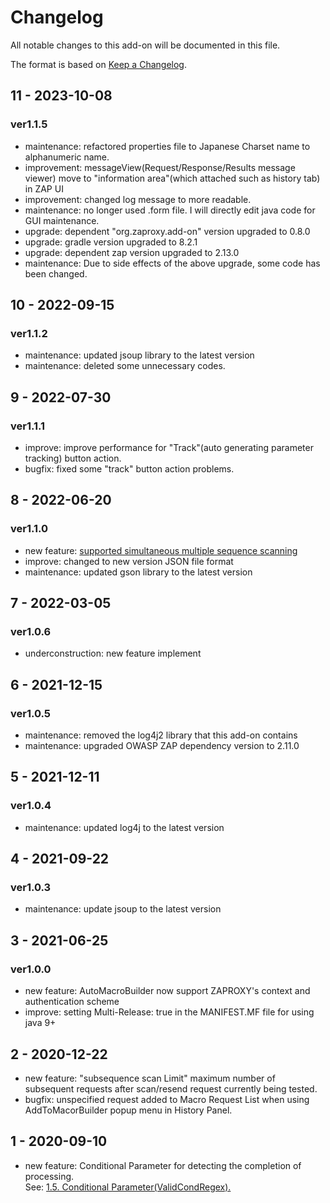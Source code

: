 # Changelog
All notable changes to this add-on will be documented in this file.

The format is based on [Keep a Changelog](https://keepachangelog.com/en/1.0.0/).

## 11 - 2023-10-08
### ver1.1.5
- maintenance: refactored properties file to Japanese Charset name to alphanumeric name.
- improvement: messageView(Request/Response/Results message viewer) move to "information area"(which attached such as history tab) in ZAP UI
- improvement: changed log message to more readable.
- maintenance: no longer used .form file. I will directly edit java code for GUI maintenance.
- upgrade: dependent "org.zaproxy.add-on" version upgraded to 0.8.0
- upgrade: gradle version upgraded to 8.2.1
- upgrade: dependent zap version upgraded to 2.13.0
- maintenance: Due to side effects of the above upgrade, some code has been changed.

## 10 - 2022-09-15
### ver1.1.2
- maintenance: updated jsoup library to the latest version
- maintenance: deleted some unnecessary codes.

## 9 - 2022-07-30
### ver1.1.1
- improve: improve performance for "Track"(auto generating parameter tracking) button action.
- bugfix: fixed some "track" button action problems.

## 8 - 2022-06-20
### ver1.1.0
- new feature: [supported simultaneous multiple sequence scanning](https://github.com/gdgd009xcd/AutoMacroBuilderForZAP/wiki/1.7.-Simultaneous-multipre-sequence-scanning)
- improve: changed to new version JSON file format
- maintenance: updated gson library to the latest version

## 7 - 2022-03-05
### ver1.0.6
- underconstruction: new feature implement

## 6 - 2021-12-15
### ver1.0.5
- maintenance: removed the log4j2 library that this add-on contains
- maintenance: upgraded OWASP ZAP dependency version  to 2.11.0

## 5 - 2021-12-11
### ver1.0.4
- maintenance: updated log4j to the latest version

## 4 - 2021-09-22
### ver1.0.3
- maintenance: update jsoup to the latest version

## 3 - 2021-06-25
### ver1.0.0
- new feature: AutoMacroBuilder now support ZAPROXY's context and authentication scheme
- improve: setting Multi-Release: true in the MANIFEST.MF file for using java 9+

## 2 - 2020-12-22

- new feature: "subsequence scan Limit" maximum number of subsequent requests after scan/resend request currently being tested.
- bugfix: unspecified request added to Macro Request List when using AddToMacorBuilder popup menu in History Panel.

## 1 - 2020-09-10

- new feature: Conditional Parameter for detecting the completion of processing.  
  See: [1.5. Conditional Parameter(ValidCondRegex).](https://github.com/gdgd009xcd/AutoMacroBuilderForZAP/wiki/1.5.-Conditional-Parameter(ValidCondRegex))


